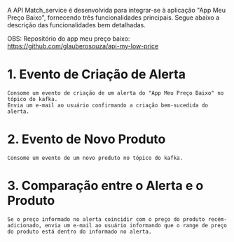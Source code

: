 A API Match_service é desenvolvida para integrar-se à aplicação "App Meu Preço Baixo", fornecendo três funcionalidades principais. Segue abaixo a descrição das funcionalidades bem detalhadas.

OBS: Repositório do app meu preço baixo:  https://github.com/glauberosouza/api-my-low-price

# 1. Evento de Criação de Alerta
   
    Consome um evento de criação de um alerta do "App Meu Preço Baixo" no tópico do kafka.
    Envia um e-mail ao usuário confirmando a criação bem-sucedida do alerta.

# 2. Evento de Novo Produto

    Consome um evento de um novo produto no tópico do kafka.

# 3. Comparação entre o Alerta e o Produto

    Se o preço informado no alerta coincidir com o preço do produto recém-adicionado, envia um e-mail ao usuário informando que o range de preço do produto está dentro do informado no alerta.

